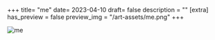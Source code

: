 +++
title= "me"
date= 2023-04-10
draft= false
description = ""
[extra]
has_preview = false
preview_img = "/art-assets/me.png"
+++

![me](/art-assets/me.png "drawing of me")